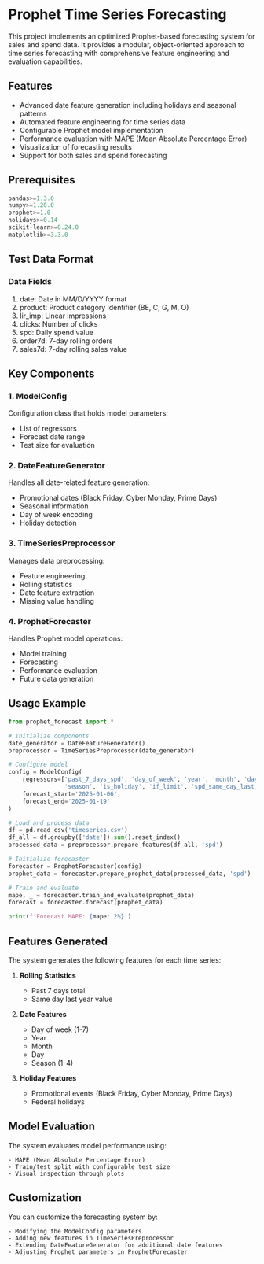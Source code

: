 # Prophet Time Series Forecasting

This project implements an optimized Prophet-based forecasting system for sales and spend data. It provides a modular, object-oriented approach to time series forecasting with comprehensive feature engineering and evaluation capabilities.

## Features

- Advanced date feature generation including holidays and seasonal patterns
- Automated feature engineering for time series data
- Configurable Prophet model implementation
- Performance evaluation with MAPE (Mean Absolute Percentage Error)
- Visualization of forecasting results
- Support for both sales and spend forecasting

## Prerequisites

```python
pandas>=1.3.0
numpy>=1.20.0
prophet>=1.0
holidays>=0.14
scikit-learn>=0.24.0
matplotlib>=3.3.0
```

## Test Data Format
### Data Fields

1. date: Date in MM/D/YYYY format
2. product: Product category identifier (BE, C, G, M, O)
3. lir_imp: Linear impressions
4. clicks: Number of clicks
5. spd: Daily spend value
6. order7d: 7-day rolling orders
7. sales7d: 7-day rolling sales value

## Key Components

### 1. ModelConfig
Configuration class that holds model parameters:
- List of regressors
- Forecast date range
- Test size for evaluation

### 2. DateFeatureGenerator
Handles all date-related feature generation:
- Promotional dates (Black Friday, Cyber Monday, Prime Days)
- Seasonal information
- Day of week encoding
- Holiday detection

### 3. TimeSeriesPreprocessor
Manages data preprocessing:
- Feature engineering
- Rolling statistics
- Date feature extraction
- Missing value handling

### 4. ProphetForecaster
Handles Prophet model operations:
- Model training
- Forecasting
- Performance evaluation
- Future data generation

## Usage Example

```python
from prophet_forecast import *

# Initialize components
date_generator = DateFeatureGenerator()
preprocessor = TimeSeriesPreprocessor(date_generator)

# Configure model
config = ModelConfig(
    regressors=['past_7_days_spd', 'day_of_week', 'year', 'month', 'day',
                'season', 'is_holiday', 'if_limit', 'spd_same_day_last_year'],
    forecast_start='2025-01-06',
    forecast_end='2025-01-19'
)

# Load and process data
df = pd.read_csv('timeseries.csv')
df_all = df.groupby(['date']).sum().reset_index()
processed_data = preprocessor.prepare_features(df_all, 'spd')

# Initialize forecaster
forecaster = ProphetForecaster(config)
prophet_data = forecaster.prepare_prophet_data(processed_data, 'spd')

# Train and evaluate
mape, _ = forecaster.train_and_evaluate(prophet_data)
forecast = forecaster.forecast(prophet_data)

print(f'Forecast MAPE: {mape:.2%}')
```

## Features Generated

The system generates the following features for each time series:

1. **Rolling Statistics**
   - Past 7 days total
   - Same day last year value

2. **Date Features**
   - Day of week (1-7)
   - Year
   - Month
   - Day
   - Season (1-4)

3. **Holiday Features**
   - Promotional events (Black Friday, Cyber Monday, Prime Days)
   - Federal holidays

## Model Evaluation
The system evaluates model performance using:

    - MAPE (Mean Absolute Percentage Error)
    - Train/test split with configurable test size
    - Visual inspection through plots

## Customization
You can customize the forecasting system by:

    - Modifying the ModelConfig parameters
    - Adding new features in TimeSeriesPreprocessor
    - Extending DateFeatureGenerator for additional date features
    - Adjusting Prophet parameters in ProphetForecaster

